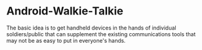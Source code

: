 # Android-Walkie-Talkie
The basic idea is to get handheld devices in the hands of individual soldiers/public that can  supplement the existing communications tools that may not be as easy  to put in everyone's hands.
